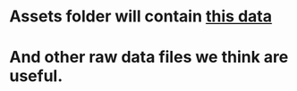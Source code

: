 # Assets folder will contain [this data](https://s3.amazonaws.com/temp-data-pulls/newdump.json)

# And other raw data files we think are useful.